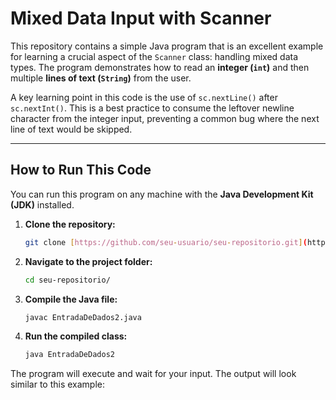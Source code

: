 # Mixed Data Input with Scanner

This repository contains a simple Java program that is an excellent example for learning a crucial aspect of the `Scanner` class: handling mixed data types. The program demonstrates how to read an **integer (`int`)** and then multiple **lines of text (`String`)** from the user.

A key learning point in this code is the use of `sc.nextLine()` after `sc.nextInt()`. This is a best practice to consume the leftover newline character from the integer input, preventing a common bug where the next line of text would be skipped.

---

## How to Run This Code

You can run this program on any machine with the **Java Development Kit (JDK)** installed.

1.  **Clone the repository:**
    ```sh
    git clone [https://github.com/seu-usuario/seu-repositorio.git](https://github.com/seu-usuario/seu-repositorio.git)
    ```

2.  **Navigate to the project folder:**
    ```sh
    cd seu-repositorio/
    ```

3.  **Compile the Java file:**
    ```sh
    javac EntradaDeDados2.java
    ```

4.  **Run the compiled class:**
    ```sh
    java EntradaDeDados2
    ```

The program will execute and wait for your input. The output will look similar to this example:
